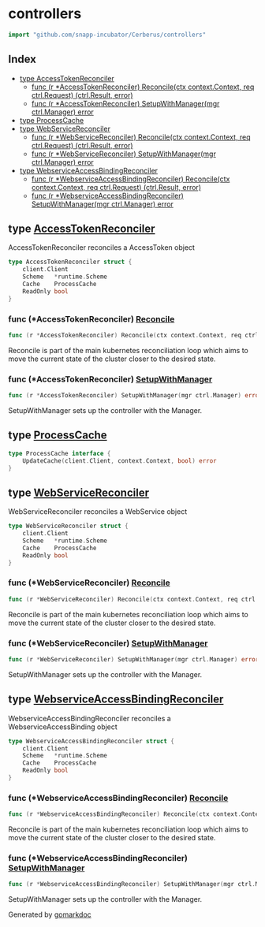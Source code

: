 <!-- Code generated by gomarkdoc. DO NOT EDIT -->

# controllers

```go
import "github.com/snapp-incubator/Cerberus/controllers"
```

## Index

- [type AccessTokenReconciler](<#AccessTokenReconciler>)
  - [func \(r \*AccessTokenReconciler\) Reconcile\(ctx context.Context, req ctrl.Request\) \(ctrl.Result, error\)](<#AccessTokenReconciler.Reconcile>)
  - [func \(r \*AccessTokenReconciler\) SetupWithManager\(mgr ctrl.Manager\) error](<#AccessTokenReconciler.SetupWithManager>)
- [type ProcessCache](<#ProcessCache>)
- [type WebServiceReconciler](<#WebServiceReconciler>)
  - [func \(r \*WebServiceReconciler\) Reconcile\(ctx context.Context, req ctrl.Request\) \(ctrl.Result, error\)](<#WebServiceReconciler.Reconcile>)
  - [func \(r \*WebServiceReconciler\) SetupWithManager\(mgr ctrl.Manager\) error](<#WebServiceReconciler.SetupWithManager>)
- [type WebserviceAccessBindingReconciler](<#WebserviceAccessBindingReconciler>)
  - [func \(r \*WebserviceAccessBindingReconciler\) Reconcile\(ctx context.Context, req ctrl.Request\) \(ctrl.Result, error\)](<#WebserviceAccessBindingReconciler.Reconcile>)
  - [func \(r \*WebserviceAccessBindingReconciler\) SetupWithManager\(mgr ctrl.Manager\) error](<#WebserviceAccessBindingReconciler.SetupWithManager>)


<a name="AccessTokenReconciler"></a>
## type [AccessTokenReconciler](<https://github.com/snapp-incubator/Cerberus/blob/main/controllers/accesstoken_controller.go#L31-L36>)

AccessTokenReconciler reconciles a AccessToken object

```go
type AccessTokenReconciler struct {
    client.Client
    Scheme   *runtime.Scheme
    Cache    ProcessCache
    ReadOnly bool
}
```

<a name="AccessTokenReconciler.Reconcile"></a>
### func \(\*AccessTokenReconciler\) [Reconcile](<https://github.com/snapp-incubator/Cerberus/blob/main/controllers/accesstoken_controller.go#L44>)

```go
func (r *AccessTokenReconciler) Reconcile(ctx context.Context, req ctrl.Request) (ctrl.Result, error)
```

Reconcile is part of the main kubernetes reconciliation loop which aims to move the current state of the cluster closer to the desired state.

<a name="AccessTokenReconciler.SetupWithManager"></a>
### func \(\*AccessTokenReconciler\) [SetupWithManager](<https://github.com/snapp-incubator/Cerberus/blob/main/controllers/accesstoken_controller.go#L53>)

```go
func (r *AccessTokenReconciler) SetupWithManager(mgr ctrl.Manager) error
```

SetupWithManager sets up the controller with the Manager.

<a name="ProcessCache"></a>
## type [ProcessCache](<https://github.com/snapp-incubator/Cerberus/blob/main/controllers/cache.go#L9-L11>)



```go
type ProcessCache interface {
    UpdateCache(client.Client, context.Context, bool) error
}
```

<a name="WebServiceReconciler"></a>
## type [WebServiceReconciler](<https://github.com/snapp-incubator/Cerberus/blob/main/controllers/webservice_controller.go#L31-L36>)

WebServiceReconciler reconciles a WebService object

```go
type WebServiceReconciler struct {
    client.Client
    Scheme   *runtime.Scheme
    Cache    ProcessCache
    ReadOnly bool
}
```

<a name="WebServiceReconciler.Reconcile"></a>
### func \(\*WebServiceReconciler\) [Reconcile](<https://github.com/snapp-incubator/Cerberus/blob/main/controllers/webservice_controller.go#L44>)

```go
func (r *WebServiceReconciler) Reconcile(ctx context.Context, req ctrl.Request) (ctrl.Result, error)
```

Reconcile is part of the main kubernetes reconciliation loop which aims to move the current state of the cluster closer to the desired state.

<a name="WebServiceReconciler.SetupWithManager"></a>
### func \(\*WebServiceReconciler\) [SetupWithManager](<https://github.com/snapp-incubator/Cerberus/blob/main/controllers/webservice_controller.go#L53>)

```go
func (r *WebServiceReconciler) SetupWithManager(mgr ctrl.Manager) error
```

SetupWithManager sets up the controller with the Manager.

<a name="WebserviceAccessBindingReconciler"></a>
## type [WebserviceAccessBindingReconciler](<https://github.com/snapp-incubator/Cerberus/blob/main/controllers/webserviceaccessbinding_controller.go#L31-L36>)

WebserviceAccessBindingReconciler reconciles a WebserviceAccessBinding object

```go
type WebserviceAccessBindingReconciler struct {
    client.Client
    Scheme   *runtime.Scheme
    Cache    ProcessCache
    ReadOnly bool
}
```

<a name="WebserviceAccessBindingReconciler.Reconcile"></a>
### func \(\*WebserviceAccessBindingReconciler\) [Reconcile](<https://github.com/snapp-incubator/Cerberus/blob/main/controllers/webserviceaccessbinding_controller.go#L44>)

```go
func (r *WebserviceAccessBindingReconciler) Reconcile(ctx context.Context, req ctrl.Request) (ctrl.Result, error)
```

Reconcile is part of the main kubernetes reconciliation loop which aims to move the current state of the cluster closer to the desired state.

<a name="WebserviceAccessBindingReconciler.SetupWithManager"></a>
### func \(\*WebserviceAccessBindingReconciler\) [SetupWithManager](<https://github.com/snapp-incubator/Cerberus/blob/main/controllers/webserviceaccessbinding_controller.go#L53>)

```go
func (r *WebserviceAccessBindingReconciler) SetupWithManager(mgr ctrl.Manager) error
```

SetupWithManager sets up the controller with the Manager.

Generated by [gomarkdoc](<https://github.com/princjef/gomarkdoc>)
